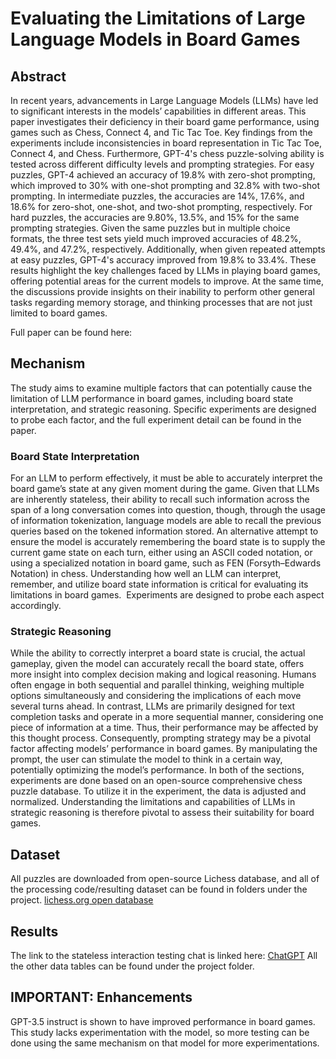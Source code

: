 # **Evaluating the Limitations of Large Language Models in Board Games**

## Abstract
In recent years, advancements in Large Language Models (LLMs) have led to significant interests in the models’ capabilities in different areas. This paper investigates their deficiency in their board game performance, using games such as Chess, Connect 4, and Tic Tac Toe. Key findings from the experiments include inconsistencies in board representation in Tic Tac Toe, Connect 4, and Chess. Furthermore, GPT-4's chess puzzle-solving ability is tested across different difficulty levels and prompting strategies. For easy puzzles, GPT-4 achieved an accuracy of 19.8% with zero-shot prompting, which improved to 30% with one-shot prompting and 32.8% with two-shot prompting. In intermediate puzzles, the accuracies are 14%, 17.6%, and 18.6% for zero-shot, one-shot, and two-shot prompting, respectively. For hard puzzles, the accuracies are 9.80%, 13.5%, and 15% for the same prompting strategies. Given the same puzzles but in multiple choice formats, the three test sets yield much improved accuracies of 48.2%, 49.4%, and 47.2%, respectively. Additionally, when given repeated attempts at easy puzzles, GPT-4's accuracy improved from 19.8% to 33.4%. These results highlight the key challenges faced by LLMs in playing board games, offering potential areas for the current models to improve. At the same time, the discussions provide insights on their inability to perform other general tasks regarding memory storage, and thinking processes that are not just limited to board games.

Full paper can be found here: 

## Mechanism
The study aims to examine multiple factors that can potentially cause the limitation of LLM performance in board games, including board state interpretation, and strategic reasoning. Specific experiments are designed to probe each factor, and the full experiment detail can be found in the paper. 

### Board State Interpretation
For an LLM to perform effectively, it must be able to accurately interpret the board game’s state at any given moment during the game. Given that LLMs are inherently stateless, their ability to recall such information across the span of a long conversation comes into question, though, through the usage of information tokenization, language models are able to recall the previous queries based on the tokened information stored. An alternative attempt to ensure the model is accurately remembering the board state is to supply the current game state on each turn, either using an ASCII coded notation, or using a specialized notation in board game, such as FEN (Forsyth–Edwards Notation) in chess. Understanding how well an LLM can interpret, remember, and utilize board state information is critical for evaluating its limitations in board games.  Experiments are designed to probe each aspect accordingly.
### Strategic Reasoning
While the ability to correctly interpret a board state is crucial, the actual gameplay, given the model can accurately recall the board state, offers more insight into complex decision making and logical reasoning. Humans often engage in both sequential and parallel thinking, weighing multiple options simultaneously and considering the implications of each move several turns ahead. In contrast, LLMs are primarily designed for text completion tasks and operate in a more sequential manner, considering one piece of information at a time. Thus, their performance may be affected by this thought process. Consequently, prompting strategy may be a pivotal factor affecting models’ performance in board games. By manipulating the prompt, the user can stimulate the model to think in a certain way, potentially optimizing the model’s performance. In both of the sections, experiments are done based on an open-source comprehensive chess puzzle database. To utilize it in the experiment, the data is adjusted and normalized. Understanding the limitations and capabilities of LLMs in strategic reasoning is therefore pivotal to assess their suitability for board games. 

## Dataset
All puzzles are downloaded from open-source Lichess database, and all of the processing code/resulting dataset can be found in folders under the project. [lichess.org open database](https://database.lichess.org/#puzzles)

## Results
The link to the stateless interaction testing chat is linked here: [ChatGPT](https://chat.openai.com/share/c731c20e-2a28-41a3-9bca-1f0d9e5609ce)
All the other data tables can be found under the project folder.



## IMPORTANT: Enhancements
GPT-3.5 instruct is shown to have improved performance in board games. This study lacks experimentation with the model, so more testing can be done using the same mechanism on that model for more experimentations. 
